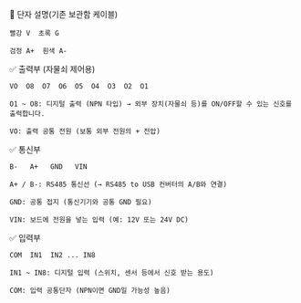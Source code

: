 🔌 단자 설명(기존 보관함 케이블)
```less
빨강 V  초록 G

검정 A+  흰색 A-
```
✅ 출력부 (자물쇠 제어용)

```less
VO  O8  O7  O6  O5  O4  O3  O2  O1
```
```less
O1 ~ O8: 디지털 출력 (NPN 타입) → 외부 장치(자물쇠 등)를 ON/OFF할 수 있는 신호를 출력합니다.

VO: 출력 공통 전원 (보통 외부 전원의 + 전압)
```

✅ 통신부

```less
B-   A+   GND   VIN
```
```less
A+ / B-: RS485 통신선 (→ RS485 to USB 컨버터의 A/B와 연결)

GND: 공통 접지 (통신기기와 공통 GND 필요)

VIN: 보드에 전원을 넣는 입력 (예: 12V 또는 24V DC)
```

✅ 입력부

```less
COM  IN1  IN2 ... IN8
```

```less
IN1 ~ IN8: 디지털 입력 (스위치, 센서 등에서 신호 받는 용도)

COM: 입력 공통단자 (NPN이면 GND일 가능성 높음)
```















